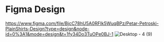 # Figma Design

https://www.figma.com/file/BjcC78hU5A0RFIk5WuqBPz/Petar-Petroski-PlainShirts-Design?type=design&node-id=0%3A1&mode=design&t=1fy34Do3TuOPe0BJ-1
![Desktop - 4 (9)](https://github.com/PetarPetroski/is218_final_project/assets/45236464/a8cb3988-3b8d-45ad-8586-c045e244df7b)
